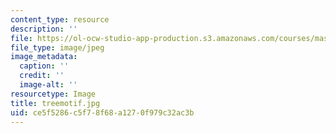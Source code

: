 ```yaml
---
content_type: resource
description: ''
file: https://ol-ocw-studio-app-production.s3.amazonaws.com/courses/mas-962-special-topics-new-textiles-spring-2010/ce5f5286c5f78f68a1270f979c32ac3b_treemotif.jpg
file_type: image/jpeg
image_metadata:
  caption: ''
  credit: ''
  image-alt: ''
resourcetype: Image
title: treemotif.jpg
uid: ce5f5286-c5f7-8f68-a127-0f979c32ac3b
---
```

